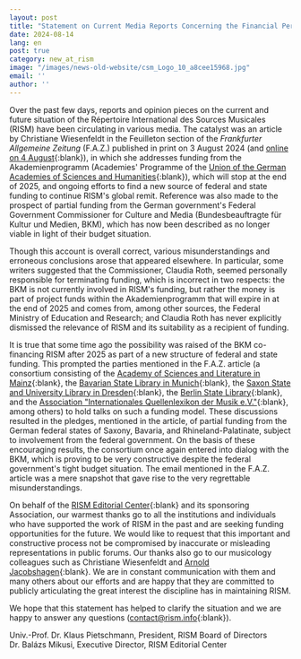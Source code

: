 ```yaml
---
layout: post
title: "Statement on Current Media Reports Concerning the Financial Perspectives of RISM after 2025"
date: 2024-08-14
lang: en
post: true
category: new_at_rism
image: "/images/news-old-website/csm_Logo_10_a8cee15968.jpg"
email: ''
author: ''
---
```


Over the past few days, reports and opinion pieces on the current and future situation of the Répertoire International des Sources Musicales (RISM) have been circulating in various media. The catalyst was an article by Christiane Wiesenfeldt in the Feuilleton section of the _Frankfurter Allgemeine Zeitung_ (F.A.Z.) published in print on 3 August 2024 (and [online on 4 August](https://www.faz.net/aktuell/feuilleton/debatten/internationalen-quellenlexikon-der-musik-droht-kahlschlag-19896086.html){:blank}), in which she addresses funding from the Akademienprogramm (Academies' Programme of the [Union of the German Academies of Sciences and Humanities](https://www.akademienunion.de/en){:blank}), which will stop at the end of 2025, and ongoing efforts to find a new source of federal and state funding to continue RISM's global remit. Reference was also made to the prospect of partial funding from the German government's Federal Government Commissioner for Culture and Media (Bundesbeauftragte für Kultur und Medien, BKM), which has now been described as no longer viable in light of their budget situation. 

Though this account is overall correct, various misunderstandings and erroneous conclusions arose that appeared elsewhere. In particular, some writers suggested that the Commissioner, Claudia Roth, seemed personally responsible for terminating funding, which is incorrect in two respects: the BKM is not currently involved in RISM's funding, but rather the money is part of project funds within the Akademienprogramm that will expire in at the end of 2025 and comes from, among other sources, the Federal Ministry of Education and Research; and Claudia Roth has never explicitly dismissed the relevance of RISM and its suitability as a recipient of funding.

It is true that some time ago the possibility was raised of the BKM co-financing RISM after 2025 as part of a new structure of federal and state funding. This prompted the parties mentioned in the F.A.Z. article (a consortium consisting of the [Academy of Sciences and Literature in Mainz](https://www.adwmainz.de/en/home.html){:blank}, the [Bavarian State Library in Munich](https://www.bsb-muenchen.de/en/){:blank}, the [Saxon State and University Library in Dresden](https://www.slub-dresden.de/en){:blank}, the [Berlin State Library](https://staatsbibliothek-berlin.de/en/){:blank}, and the [Association "Internationales Quellenlexikon der Musik e.V."](https://rism.info/organization/the-association.html){:blank}, among others) to hold talks on such a funding model. These discussions resulted in the pledges, mentioned in the article, of partial funding from the German federal states of Saxony, Bavaria, and Rhineland-Palatinate, subject to involvement from the federal government. On the basis of these encouraging results, the consortium once again entered into dialog with the BKM, which is proving to be very constructive despite the federal government's tight budget situation. The email mentioned in the F.A.Z. article was a mere snapshot that gave rise to the very regrettable misunderstandings.

On behalf of the [RISM Editorial Center](https://rism.info/editorial-center.html){:blank} and its sponsoring Association, our warmest thanks go to all the institutions and individuals who have supported the work of RISM in the past and are seeking funding opportunities for the future. We would like to request that this important and constructive process not be compromised by inaccurate or misleading representations in public forums. Our thanks also go to our musicology colleagues such as Christiane Wiesenfeldt and [Arnold Jacobshagen](https://www.sr.de/sr/mediathek/audio/SR2_SR2_DN_8088.html){:blank}. We are in constant communication with them and many others about our efforts and are happy that they are committed to publicly articulating the great interest the discipline has in maintaining RISM. 

We hope that this statement has helped to clarify the situation and we are happy to answer any questions ([contact@rism.info](mailto:contact@rism.info){:blank}).


Univ.-Prof. Dr. Klaus Pietschmann, President, RISM Board of Directors\
Dr. Balázs Mikusi, Executive Director, RISM Editorial Center

